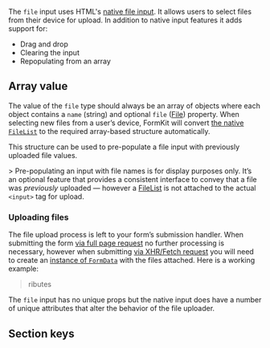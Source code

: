 <InputPageHero
title="File input"
icon="IconInputFile"
:pro="false"
project-price=""
data-price=""></InputPageHero>

The `file` input uses HTML's [native file input](https://developer.mozilla.org/en-US/docs/Web/HTML/Element/input/file). It allows users to select files from their device for upload. In addition to native input features it adds support for:

- Drag and drop
- Clearing the input
- Repopulating from an array

<example
  name="File input"
  file="/_content/examples/file/file.vue">

## Array value

The value of the `file` type should always be an array of objects where each object contains a `name` (string) and optional `file` ([File](https://developer.mozilla.org/en-US/docs/Web/API/File)) property. When selecting new files from a user’s device, FormKit will convert [the native `FileList`](https://developer.mozilla.org/en-US/docs/Web/API/FileList) to the required array-based structure automatically.

This structure can be used to pre-populate a file input with previously uploaded file values.

<example
  name="File input"
  file="/_content/examples/file-populate/file-populate.vue">
</example>>
<callout type="tip" label="Display only">
Pre-populating an input with file names is for display purposes only. It’s an optional feature that provides a consistent interface to convey that a file was <em>previously</em> uploaded — however a <a href="https://developer.mozilla.org/en-US/docs/Web/API/FileList">FileList</a> is not attached to the actual <code>&lt;input&gt;</code> tag for upload.
</callout>

### Uploading files

The file upload process is left to your form’s submission handler. When submitting the form [via full page request](/essentials/form#submitting-via-page-request) no further processing is necessary, however when submitting [via XHR/Fetch request](/essentials/form#submitting-via-xhrfetch-request) you will need to create an [instance of `FormData`](https://developer.mozilla.org/en-US/docs/Web/API/FormData) with the files attached. Here is a working example:

<example
  name="File input"
  file="/_content/examples/file-upload/file-upload.vue">
</example>

> ributes

The `file` input has no unique props but the native input does have a number of unique attributes that alter the behavior of the file uploader.

<reference-table input="file" :attrs="['accept', 'capture', 'multiple', 'webkitdirectory' ]">
</reference-table>

## Section keys

<reference-table type="sectionKeys" primary="section-key">
</reference-table>
